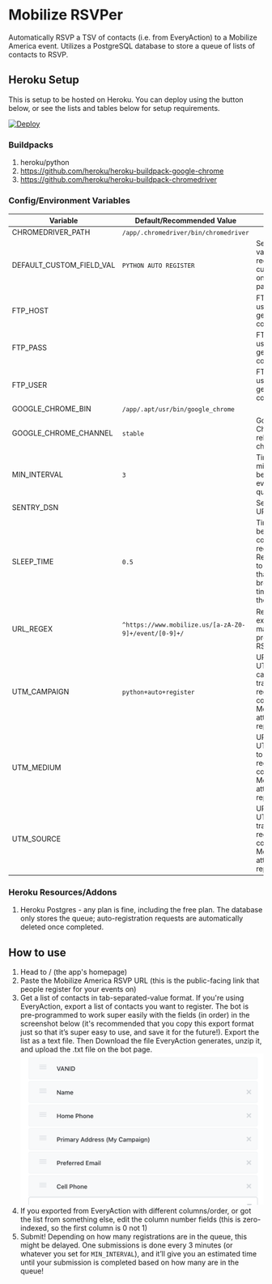 # Mobilize RSVPer
Automatically RSVP a TSV of contacts (i.e. from EveryAction) to a Mobilize America event. Utilizes a PostgreSQL database to store a queue of lists of contacts to RSVP.

## Heroku Setup
This is setup to be hosted on Heroku. You can deploy using the button below, or see the lists and tables below for setup requirements.

[![Deploy](https://www.herokucdn.com/deploy/button.svg)](https://heroku.com/deploy)

### Buildpacks
1. heroku/python
2. https://github.com/heroku/heroku-buildpack-google-chrome
3. https://github.com/heroku/heroku-buildpack-chromedriver

### Config/Environment Variables
| Variable                 | Default/Recommended Value                             | Purpose                                                                                                          |
| ------------------------ | ----------------------------------------------------- | ---------------------------------------------------------------------------------------------------------------- |
| CHROMEDRIVER_PATH        | `/app/.chromedriver/bin/chromedriver`                 |                                                                                                                  |
| DEFAULT_CUSTOM_FIELD_VAL | `PYTHON AUTO REGISTER`                                | Sets a default value for required custom fields on the RSVP page                                                 |
| FTP_HOST                 |                                                       | FTP hostname, used to get/store contact lists                                                                    |
| FTP_PASS                 |                                                       | FTP password, used to get/store contact lists                                                                    |
| FTP_USER                 |                                                       | FTP username, used to get/store contact lists                                                                    |
| GOOGLE_CHROME_BIN        | `/app/.apt/usr/bin/google_chrome`                     |                                                                                                                  |
| GOOGLE_CHROME_CHANNEL    | `stable`                                              | Google Chrome release channel                                                                                    |
| MIN_INTERVAL             | `3`                                                   | Time (in minutes) between events in queue                                                                        |
| SENTRY_DSN               |                                                       | Sentry DSN URL                                                                                                   |
| SLEEP_TIME               | `0.5`                                                 | Time to wait between contact registrations. Recommended to be >0 so that the browser has time to submit the form |
| URL_REGEX                | `^https://www.mobilize.us/[a-zA-Z0-9]+/event/[0-9]+/` | Regular expression to match the provided event RSVP URL with                                                     |
| UTM_CAMPAIGN             | `python+auto+register`                                | URL-escaped UTM campaign to track where registrations come from in Mobilize attendance reports                   |
| UTM_MEDIUM               |                                                       | URL-escaped UTM medium to track where registrations come from in Mobilize attendance reports                     |
| UTM_SOURCE               |                                                       | URL-escaped UTM source to track where registrations come from in Mobilize attendance reports                     |

### Heroku Resources/Addons
1. Heroku Postgres - any plan is fine, including the free plan. The database only stores the queue; auto-registration requests are automatically deleted once completed.

## How to use
1. Head to / (the app's homepage)
2. Paste the Mobilize America RSVP URL (this is the public-facing link that people register for your events on)
3. Get a list of contacts in tab-separated-value format. If you're using EveryAction, export a list of contacts you want to register. The bot is pre-programmed to work super easily with the fields (in order) in the screenshot below (it's recommended that you copy this export format just so that it’s super easy to use, and save it for the future!). Export the list as a text file. Then Download the file EveryAction generates, unzip it, and upload the .txt file on the bot page.
![EveryAction Export Format](export-format.png)
5. If you exported from EveryAction with different columns/order, or got the list from something else, edit the column number fields (this is zero-indexed, so the first column is 0 not 1)
6. Submit! Depending on how many registrations are in the queue, this might be delayed. One submissions is done every 3 minutes (or whatever you set for `MIN_INTERVAL`), and it’ll give you an estimated time until your submission is completed based on how many are in the queue!
